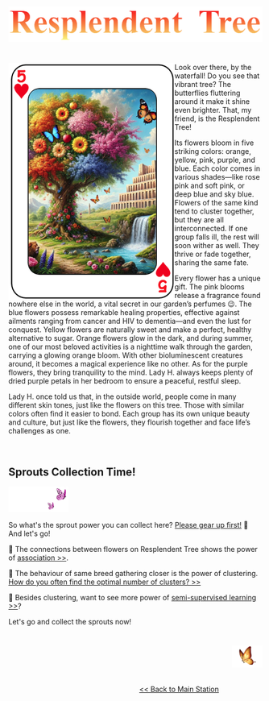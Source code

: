 <p align="center">
<img src="https://github.com/lady-h-world/My_Garden/blob/main/images/Resplendent_Tree_images/r_tree_title.png" width="511" height="70" />
</p>

#

<p>
<img align="left" src="https://github.com/lady-h-world/My_Garden/blob/main/images/Resplendent_Tree_images/res_tree_v2.png" width="330" height="470" />

Look over there, by the waterfall! Do you see that vibrant tree? The butterflies fluttering around it make it shine even brighter. That, my friend, is the Resplendent Tree!

Its flowers bloom in five striking colors: orange, yellow, pink, purple, and blue. Each color comes in various shades—like rose pink and soft pink, or deep blue and sky blue. Flowers of the same kind tend to cluster together, but they are all interconnected. If one group falls ill, the rest will soon wither as well. They thrive or fade together, sharing the same fate.

Every flower has a unique gift. The pink blooms release a fragrance found nowhere else in the world, a vital secret in our garden’s perfumes 😉. The blue flowers possess remarkable healing properties, effective against ailments ranging from cancer and HIV to dementia—and even the lust for conquest. Yellow flowers are naturally sweet and make a perfect, healthy alternative to sugar. Orange flowers glow in the dark, and during summer, one of our most beloved activities is a nighttime walk through the garden, carrying a glowing orange bloom. With other bioluminescent creatures around, it becomes a magical experience like no other. As for the purple flowers, they bring tranquility to the mind. Lady H. always keeps plenty of dried purple petals in her bedroom to ensure a peaceful, restful sleep.
  
Lady H. once told us that, in the outside world, people come in many different skin tones, just like the flowers on this tree. Those with similar colors often find it easier to bond. Each group has its own unique beauty and culture, but just like the flowers, they flourish together and face life’s challenges as one.

</p>
<p>&nbsp;</p>


## Sprouts Collection Time!

<p align="left">
<img src="https://github.com/lady-h-world/My_Garden/blob/main/images/follow_us.png" width="120" height="50" />
</p>

So what's the sprout power you can collect here? [Please gear up first!][5] 💝 And let's go!

🌱 The connections between flowers on Resplendent Tree shows the power of [association >>][1].

🌱 The behaviour of same breed gathering closer is the power of clustering. [How do you often find the optimal number of clusters? >>][4]

🌱 Besides clustering, want to see more power of [semi-supervised learning >>][2]?

Let's go and collect the sprouts now!


#

<p align="right">
<img src="https://github.com/lady-h-world/My_Garden/blob/main/images/going_back.png" width="60" height="44" />
</p>

&nbsp;&nbsp;&nbsp;&nbsp;&nbsp;&nbsp;&nbsp;&nbsp;&nbsp;&nbsp;&nbsp;&nbsp;&nbsp;&nbsp;&nbsp;&nbsp;&nbsp;&nbsp;&nbsp;&nbsp;&nbsp;&nbsp;&nbsp;&nbsp;&nbsp;&nbsp;&nbsp;&nbsp;&nbsp;&nbsp;&nbsp;&nbsp;&nbsp;&nbsp;&nbsp;&nbsp;&nbsp;&nbsp;&nbsp;&nbsp;&nbsp;&nbsp;&nbsp;&nbsp;&nbsp;&nbsp;&nbsp;&nbsp;&nbsp;&nbsp;&nbsp;&nbsp;&nbsp;&nbsp;&nbsp;&nbsp;&nbsp;&nbsp;&nbsp;&nbsp;&nbsp;&nbsp;&nbsp;&nbsp;&nbsp;&nbsp;&nbsp;&nbsp;&nbsp;&nbsp;&nbsp;&nbsp;&nbsp;&nbsp;&nbsp;&nbsp;&nbsp;&nbsp;&nbsp;&nbsp;&nbsp;&nbsp;&nbsp;&nbsp;&nbsp;&nbsp;&nbsp;&nbsp;&nbsp;&nbsp;&nbsp;&nbsp;&nbsp;&nbsp;&nbsp;&nbsp;&nbsp;&nbsp;&nbsp;&nbsp;&nbsp;&nbsp;&nbsp;&nbsp;&nbsp;&nbsp;&nbsp;&nbsp;&nbsp;&nbsp;&nbsp;&nbsp;&nbsp;&nbsp;&nbsp;&nbsp;&nbsp;&nbsp;&nbsp;&nbsp;&nbsp;&nbsp;&nbsp;&nbsp;&nbsp;&nbsp;&nbsp;&nbsp;&nbsp;&nbsp;&nbsp;&nbsp;&nbsp;&nbsp;&nbsp;&nbsp;&nbsp;&nbsp;&nbsp;&nbsp;&nbsp;&nbsp;&nbsp;&nbsp;&nbsp;&nbsp;&nbsp;&nbsp;&nbsp;&nbsp;&nbsp;&nbsp;&nbsp;&nbsp;&nbsp;&nbsp;&nbsp;&nbsp;&nbsp;&nbsp;&nbsp;&nbsp;&nbsp;&nbsp;&nbsp;&nbsp;&nbsp;&nbsp;&nbsp;&nbsp;&nbsp;&nbsp;&nbsp;&nbsp;&nbsp;&nbsp;&nbsp;&nbsp;&nbsp;&nbsp;&nbsp;&nbsp;&nbsp;&nbsp;&nbsp;&nbsp;&nbsp;&nbsp;&nbsp;&nbsp;&nbsp;&nbsp;&nbsp;&nbsp;[<< Back to Main Station][3]


[1]:https://github.com/lady-h-world/My_Garden/blob/main/reading_pages/Resplendent_Tree/rel1.md
[2]:https://github.com/lady-h-world/My_Garden/blob/main/reading_pages/Resplendent_Tree/semi_sup1.md
[3]:https://github.com/lady-h-world/My_Garden/blob/main/reading_pages/tour_guide.md#main-station-
[4]:https://github.com/lady-h-world/My_Garden/blob/main/reading_pages/Resplendent_Tree/unsup1.md
[5]:https://github.com/lady-h-world/My_Garden/blob/main/reading_pages/Resplendent_Tree/gear_up.md
